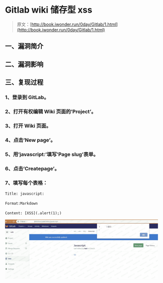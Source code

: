 # Gitlab wiki 储存型 xss

> 原文：[http://book.iwonder.run/0day/Gitlab/1.html](http://book.iwonder.run/0day/Gitlab/1.html)

## 一、漏洞简介

## 二、漏洞影响

## 三、复现过程

### 1、登录到 GitLab。

### 2、打开有权编辑 Wiki 页面的’Project’。

### 3、打开 Wiki 页面。

### 4、点击’New page’。

### 5、用’javascript:’填写’Page slug’表单。

### 6、点击’Createpage’。

### 7、填写每个表格：

```
Title: javascript:

Format:Markdown

Content: [XSS](.alert(1);) 
```

![image](img/307eb03a1caabbdbddd91e884656ecfc.png)

